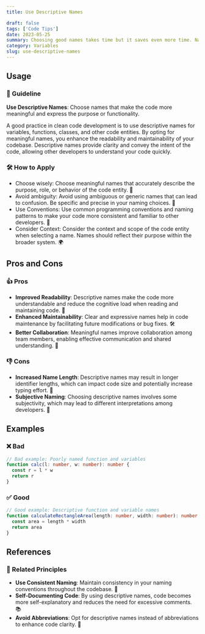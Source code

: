 ```yaml
---
title: Use Descriptive Names

draft: false
tags: ['Code Tips']
date: 2023-05-25
summary: Choosing good names takes time but it saves even more time. Names should give you useful information.
category: Variables
slug: use-descriptive-names
---
```


## Usage

### 📝 Guideline

**Use Descriptive Names**: Choose names that make the code more meaningful and express the purpose or functionality.

A good practice in clean code development is to use descriptive names for variables, functions, classes, and other code entities. By opting for meaningful names, you enhance the readability and maintainability of your codebase. Descriptive names provide clarity and convey the intent of the code, allowing other developers to understand your code quickly.

### 🛠️ How to Apply

- Choose wisely: Choose meaningful names that accurately describe the purpose, role, or behavior of the code entity. 📌
- Avoid ambiguity: Avoid using ambiguous or generic names that can lead to confusion. Be specific and precise in your naming choices. 🧐
- Use Conventions: Use common programming conventions and naming patterns to make your code more consistent and familiar to other developers. 🔄
- Consider Context: Consider the context and scope of the code entity when selecting a name. Names should reflect their purpose within the broader system. 🌍

## Pros and Cons

### 👍 Pros

- **Improved Readability**: Descriptive names make the code more understandable and reduce the cognitive load when reading and maintaining code. 📖
- **Enhanced Maintainability**: Clear and expressive names help in code maintenance by facilitating future modifications or bug fixes. 🛠️
- **Better Collaboration**: Meaningful names improve collaboration among team members, enabling effective communication and shared understanding. 👥

### 👎 Cons

- **Increased Name Length**: Descriptive names may result in longer identifier lengths, which can impact code size and potentially increase typing effort. 📏
- **Subjective Naming**: Choosing descriptive names involves some subjectivity, which may lead to different interpretations among developers. 🤔

## Examples

### ❌ Bad

```typescript
// Bad example: Poorly named function and variables
function calc(l: number, w: number): number {
  const r = l * w
  return r
}
```

### ✅ Good

```typescript
// Good example: Descriptive function and variable names
function calculateRectangleArea(length: number, width: number): number {
  const area = length * width
  return area
}
```

## References

### 🔀 Related Principles

- **Use Consistent Naming**: Maintain consistency in your naming conventions throughout the codebase. 🔄
- **Self-Documenting Code**: By using descriptive names, code becomes more self-explanatory and reduces the need for excessive comments. 📚
- **Avoid Abbreviations**: Opt for descriptive names instead of abbreviations to enhance code clarity. 🚫
